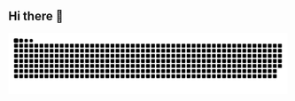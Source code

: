 ## Hi there 👋

<!--
**dus4nt/dus4nt** is a ✨ _special_ ✨ repository because its `README.md` (this file) appears on your GitHub profile.

Here are some ideas to get you started:

- 🔭 I’m currently working on ...
- 🌱 I’m currently learning ...
- 👯 I’m looking to collaborate on ...
- 🤔 I’m looking for help with ...
- 💬 Ask me about ...
- 📫 How to reach me: ...
- 😄 Pronouns: ...
- ⚡ Fun fact: ...
-->


<picture align="center">
  <source media="(prefers-color-scheme: dark)" srcset="https://raw.githubusercontent.com/dus4nt/dus4nt/output/github-contribution-grid-snake-dark.svg">
  <source media="(prefers-color-scheme: light)" srcset="https://raw.githubusercontent.com/dus4nt/dus4nt/output/github-contribution-grid-snake-dark.svg">
  <img align="center" alt="github contribution grid snake animation" src="https://raw.githubusercontent.com/dus4nt/dus4nt/output/github-contribution-grid-snake.svg">
</picture>
